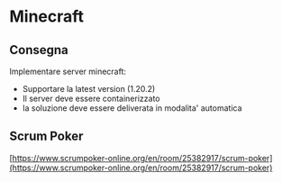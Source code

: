 # Minecraft

## Consegna

Implementare server minecraft:

- Supportare la latest version (1.20.2)
- Il server deve essere containerizzato
- la soluzione deve essere deliverata in modalita' automatica


## Scrum Poker

[https://www.scrumpoker-online.org/en/room/25382917/scrum-poker](https://www.scrumpoker-online.org/en/room/25382917/scrum-poker)
